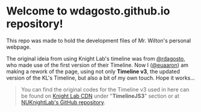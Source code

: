 # Welcome  to wdagosto.github.io repository!

This repo was made to hold the development files of Mr. Wilton's personal webpage.

The original ideia from using Knight Lab's timeline was from [@rdagosto](http://github.com/rdagosto), who made use of the first version of their Timeline.
Now I ([@euaaron](http://github.com/euaaron))  am making a rework of the page, using not only **Timeline v3**, the updated version of the KL's Timeline, but also a bit of my own touch. Hope it works...

> You can find the original codes for the Timeline v3 used in here can be found on [Knight Lab CDN](https://cdn.knightlab.com/) under "**TimelineJS3**" section or at [NUKnightLab's GitHub repository](https://github.com/NUKnightLab/TimelineJS3).
